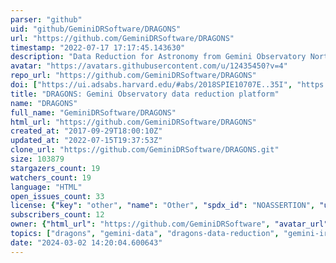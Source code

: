 ```yaml
---
parser: "github"
uid: "github/GeminiDRSoftware/DRAGONS"
url: "https://github.com/GeminiDRSoftware/DRAGONS"
timestamp: "2022-07-17 17:17:45.143630"
description: "Data Reduction for Astronomy from Gemini Observatory North and South"
avatar: "https://avatars.githubusercontent.com/u/12435450?v=4"
repo_url: "https://github.com/GeminiDRSoftware/DRAGONS"
doi: ["https://ui.adsabs.harvard.edu/#abs/2018SPIE10707E..35I", "https://ui.adsabs.harvard.edu/abs/2018ascl.soft11002A/abstract"]
title: "DRAGONS: Gemini Observatory data reduction platform"
name: "DRAGONS"
full_name: "GeminiDRSoftware/DRAGONS"
html_url: "https://github.com/GeminiDRSoftware/DRAGONS"
created_at: "2017-09-29T18:00:10Z"
updated_at: "2022-07-15T19:37:53Z"
clone_url: "https://github.com/GeminiDRSoftware/DRAGONS.git"
size: 103879
stargazers_count: 19
watchers_count: 19
language: "HTML"
open_issues_count: 33
license: {"key": "other", "name": "Other", "spdx_id": "NOASSERTION", "url": null, "node_id": "MDc6TGljZW5zZTA="}
subscribers_count: 12
owner: {"html_url": "https://github.com/GeminiDRSoftware", "avatar_url": "https://avatars.githubusercontent.com/u/12435450?v=4", "login": "GeminiDRSoftware", "type": "Organization"}
topics: ["dragons", "gemini-data", "dragons-data-reduction", "gemini-iraf", "astronomy", "gemini-observatory"]
date: "2024-03-02 14:20:04.600643"
---
```

